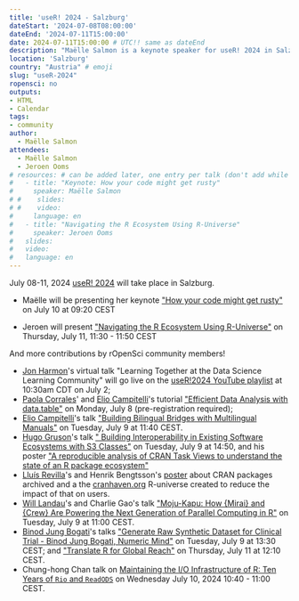 ```yaml
---
title: 'useR! 2024 - Salzburg'
dateStart: '2024-07-08T08:00:00'
dateEnd: '2024-07-11T15:00:00'
date: 2024-07-11T15:00:00 # UTC!! same as dateEnd
description: "Maëlle Salmon is a keynote speaker for useR! 2024 in Salzburg"
location: 'Salzburg'
country: "Austria" # emoji
slug: "useR-2024"
ropensci: no
outputs: 
- HTML
- Calendar 
tags: 
- community
author:
  - Maëlle Salmon
attendees:
  - Maëlle Salmon
  - Jeroen Ooms
# resources: # can be added later, one entry per talk (don't add while still empty, add once there are resources)
#   - title: "Keynote: How your code might get rusty"
#     speaker: Maëlle Salmon
# #    slides: 
# #    video: 
#     language: en
#   - title: "Navigating the R Ecosystem Using R-Universe"
#     speaker: Jeroen Ooms
#   slides: 
#   video: 
#   language: en  
---
```


July 08-11, 2024 [useR! 2024](https://events.linuxfoundation.org/user/program/schedule/) will take place in Salzburg. 

* Maëlle will be presenting her keynote ["How your code might get rusty"](https://sched.co/1c9Jy) on July 10 at 09:20 CEST

* Jeroen will present ["Navigating the R Ecosystem Using R-Universe"](https://sched.co/1c90h) on Thursday, July 11, 11:30 - 11:50 CEST

And more contributions by rOpenSci community members!
- [Jon Harmon](/author/jon-harmon/)'s virtual talk "Learning Together at the Data Science Learning Community" will go live on the [useR!2024 YouTube playlist](https://youtube.com/playlist?list=PL77T87Q0eoJhsC203plZ1H4p21AGrM9rl&si=usuV_NlAJ_nR0QA8) at 10:30am CDT on July 2;
- [Paola Corrales](/author/pao-corrales/)' and [Elio Campitelli](/author/elio-campitelli/)'s tutorial ["Efficient Data Analysis with data.table"](https://sched.co/1c8yF) on Monday, July 8 (pre-registration required);
- [Elio Campitelli](/author/elio-campitelli)'s talk ["Building Bilingual Bridges with Multilingual Manuals"](https://sched.co/1c8yj) on Tuesday, July 9 at 11:40 CEST.
- [Hugo Gruson](/author/hugo-gruson)'s talk ["
Building Interoperability in Existing Software Ecosystems with S3 Classes"](https://sched.co/1c8z3) on Tuesday, July 9 at 14:50, and his poster ["A reproducible analysis of CRAN Task Views to understand the state of an R package ecosystem"](https://sched.co/1cDry)
- [Lluís Revilla](/author/lluís-revilla-sancho/)'s and Henrik Bengtsson's [poster](https://sched.co/1cDsG) about CRAN packages archived and a the [cranhaven.org](http://cranhaven.org/) R-universe created to reduce the impact of that on users.
- [Will Landau](/author/will-landau)'s and Charlie Gao's talk ["Moju-Kapu: How {Mirai} and {Crew} Are Powering the Next Generation of Parallel Computing in R"](https://sched.co/1c8ya) on Tuesday, July 9 at 11:00 CEST.
- [Binod Jung Bogati](/blog/2024/02/15/champions-program-champions-2024/#binod-jung-bogati)'s talks ["Generate Raw Synthetic Dataset for Clinical Trial - Binod Jung Bogati, Numeric Mind"](https://sched.co/1c8w7) on Tuesday, July 9 at 13:30 CEST; and ["Translate R for Global Reach"](https://sched.co/1c90Y) on Thursday, July 11 at 12:10 CEST.
- Chung-hong Chan talk on [Maintaining the I/O Infrastructure of R: Ten Years of `Rio` and `ReadODS`](https://userconf2024.sched.com/event/1c8zC) on Wednesday July 10, 2024 10:40 - 11:00 CEST. 

